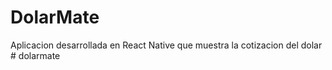 # DolarMate

Aplicacion desarrollada en React Native que muestra la cotizacion del dolar
#   d o l a r m a t e  
 